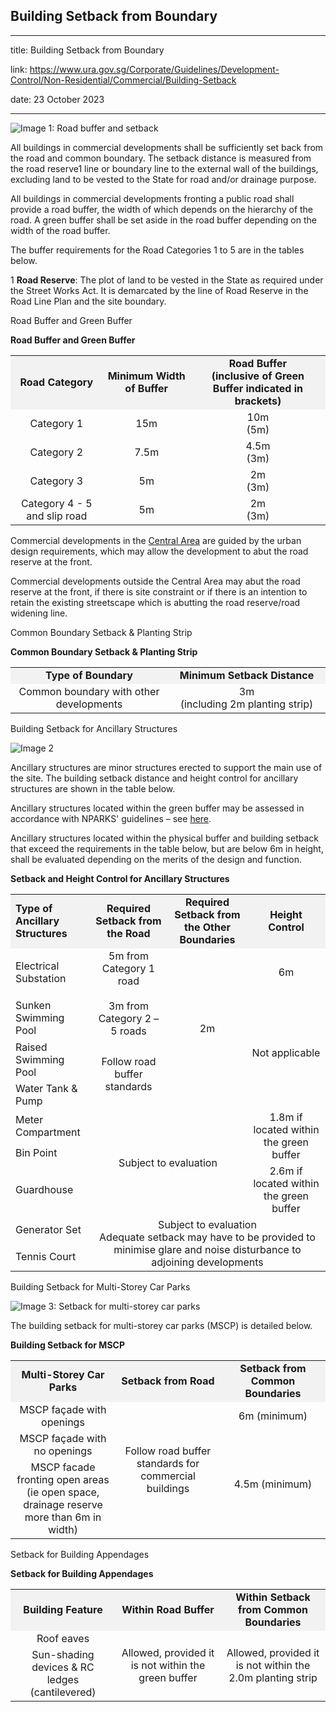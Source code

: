## Building Setback from Boundary
---
title: Building Setback from Boundary

link: https://www.ura.gov.sg/Corporate/Guidelines/Development-Control/Non-Residential/Commercial/Building-Setback

date: 23 October 2023

---


![Image 1: Road buffer and setback](https://www.ura.gov.sg/-/media/Corporate/Guidelines/Development-control/Commercial/C05_Road_Buffer_and_Setbacks.jpg?h=100%25&w=100%25)



All buildings in commercial developments shall be sufficiently set back from the road and common boundary. The setback distance is measured from the road reserve1 line or boundary line to the external wall of the buildings, excluding land to be vested to the State for road and/or drainage purpose.

All buildings in commercial developments fronting a public road shall provide a road buffer, the width of which depends on the hierarchy of the road. A green buffer shall be set aside in the road buffer depending on the width of the road buffer.

The buffer requirements for the Road Categories 1 to 5 are in the tables below.

1 **Road Reserve**: The plot of land to be vested in the State as required under the Street Works Act. It is demarcated by the line of Road Reserve in the Road Line Plan and the site boundary.

Road Buffer and Green Buffer

**Road Buffer and Green Buffer**

<table><tbody><tr><td style="text-align: center; vertical-align: middle; background-color: #f2f2f2;"><strong>Road Category</strong></td><td style="text-align: center; vertical-align: middle; background-color: #f2f2f2;"><strong>Minimum Width of Buffer</strong></td><td style="text-align: center; vertical-align: middle; background-color: #f2f2f2;"><strong>Road Buffer<br>(inclusive of Green Buffer indicated in brackets)</strong></td></tr><tr><td style="text-align: center; vertical-align: middle;">Category 1</td><td style="text-align: center; vertical-align: middle;">15m</td><td style="text-align: center; vertical-align: middle;">10m<br>(5m)</td></tr><tr><td style="text-align: center; vertical-align: middle;">Category 2</td><td style="text-align: center; vertical-align: middle;">7.5m</td><td style="text-align: center; vertical-align: middle;">4.5m<br>(3m)</td></tr><tr><td style="text-align: center; vertical-align: middle;">Category 3</td><td style="text-align: center; vertical-align: middle;">5m</td><td style="text-align: center; vertical-align: middle;">2m<br>(3m)</td></tr><tr><td style="text-align: center; vertical-align: middle;"> Category 4 - 5 and slip road</td><td style="text-align: center; vertical-align: middle;">5m</td><td style="text-align: center; vertical-align: middle;">2m<br>(3m)</td></tr></tbody></table>

  
Commercial developments in the [Central Area](https://www.ura.gov.sg/-/media/Corporate/Guidelines/Development-control/Flats-Condominiums/Central_Area_Map.pdf) are guided by the urban design requirements, which may allow the development to abut the road reserve at the front.

Commercial developments outside the Central Area may abut the road reserve at the front, if there is site constraint or if there is an intention to retain the existing streetscape which is abutting the road reserve/road widening line.

Common Boundary Setback & Planting Strip

**Common Boundary Setback & Planting Strip**

<table width="100%"><tbody><tr><td style="width: 50%; text-align: center; background-color: #f2f2f2;"><strong>Type of Boundary</strong></td><td style="width: 50%; text-align: center; background-color: #f2f2f2;"><strong>Minimum Setback Distance</strong></td></tr><tr><td style="text-align: center;">Common boundary with other developments</td><td style="text-align: center; vertical-align: middle;">3m<br>(including 2m planting strip)</td></tr></tbody></table>

Building Setback for Ancillary Structures

![Image 2](https://www.ura.gov.sg/-/media/Corporate/Guidelines/Development-control/Commercial/C11_Setbacks_for_Ancillary_Structures_Substation.jpg?h=100%25&w=100%25)



Ancillary structures are minor structures erected to support the main use of the site. The building setback distance and height control for ancillary structures are shown in the table below.

Ancillary structures located within the green buffer may be assessed in accordance with NPARKS' guidelines – see [here](https://www.nparks.gov.sg/partner-us/development-plan-submission/guidelines-on-greenery-provision-and-tree-conservation-for-developments).

Ancillary structures located within the physical buffer and building setback that exceed the requirements in the table below, but are below 6m in height, shall be evaluated depending on the merits of the design and function.

**Setback and Height Control for Ancillary Structures**

<table><tbody><tr><td style="width: 25%; background-color: #f2f2f2;"><strong>Type of Ancillary Structures</strong></td><td style="width: 25%; text-align: center; background-color: #f2f2f2;"><strong>Required Setback from the Road</strong><br></td><td style="width: 25%; text-align: center; background-color: #f2f2f2;"><strong>Required Setback from the Other Boundaries</strong></td><td style="width: 25%; text-align: center; background-color: #f2f2f2;"><strong>Height Control</strong></td></tr><tr><td><p>Electrical Substation</p></td><td style="text-align: center;" rowspan="2">5m from Category 1 road<br><br>3m from Category 2 – 5 roads</td><td style="text-align: center;" rowspan="4">2m</td><td style="text-align: center;">6m</td></tr><tr><td>Sunken Swimming Pool</td><td style="text-align: center;" rowspan="3">Not applicable</td></tr><tr><td>Raised Swimming Pool</td><td style="text-align: center;" rowspan="2">Follow road buffer standards</td></tr><tr><td>Water Tank &amp; Pump</td></tr><tr><td>Meter Compartment</td><td style="text-align: center;" rowspan="3" colspan="2">Subject to evaluation</td><td style="text-align: center;" rowspan="2">1.8m if located within the green buffer</td></tr><tr><td>Bin Point</td></tr><tr><td>Guardhouse</td><td style="text-align: center;">2.6m if located within the green buffer</td></tr><tr><td>Generator Set</td><td style="text-align: center;" rowspan="2" colspan="3">Subject to evaluation<br>Adequate setback may have to be provided to minimise glare and noise disturbance to adjoining developments</td></tr><tr><td>Tennis Court</td></tr></tbody></table>

Building Setback for Multi-Storey Car Parks

![Image 3: Setback for multi-storey car parks](https://www.ura.gov.sg/-/media/Corporate/Guidelines/Development-control/Commercial/C06_Setback_for_MSCP.jpg?h=100%25&w=100%25)



The building setback for multi-storey car parks (MSCP) is detailed below.

**Building Setback for MSCP**

<table><tbody><tr><td style="width: 30%; text-align: center; vertical-align: middle; background-color: #f2f2f2;"><strong>Multi-Storey Car Parks</strong></td><td style="width: 30%; text-align: center; vertical-align: middle; background-color: #f2f2f2;"><strong>Setback from Road</strong></td><td style="width: 30%; text-align: center; vertical-align: middle; background-color: #f2f2f2;"><strong>Setback from Common Boundaries</strong></td></tr><tr><td style="text-align: center; vertical-align: middle;">MSCP façade with openings</td><td style="text-align: center; vertical-align: middle;" rowspan="3">Follow road buffer standards for commercial buildings</td><td style="text-align: center; vertical-align: middle;">6m (minimum)</td></tr><tr><td style="text-align: center; vertical-align: middle;">MSCP façade with no openings</td><td style="text-align: center; vertical-align: middle;" rowspan="2">4.5m (minimum)</td></tr><tr><td style="text-align: center; vertical-align: middle;">MSCP facade fronting open areas (ie open space, drainage reserve more than 6m in width)</td></tr></tbody></table>

Setback for Building Appendages

**Setback for Building Appendages**

<table><tbody><tr><td style="width: 33%; text-align: center; background-color: #f2f2f2;"><strong>Building Feature</strong></td><td style="width: 33%; text-align: center; background-color: #f2f2f2;"><strong>Within Road Buffer</strong></td><td style="width: 33%; text-align: center; background-color: #f2f2f2;"><strong>Within Setback from Common Boundaries</strong></td></tr><tr><td style="text-align: center;">Roof eaves</td><td style="text-align: center;" rowspan="2">Allowed, provided it is not within the green buffer</td><td style="text-align: center;" rowspan="2">Allowed, provided it is not within the 2.0m planting strip</td></tr><tr><td style="text-align: center;">Sun-shading devices &amp; RC ledges (cantilevered)</td></tr></tbody></table>



